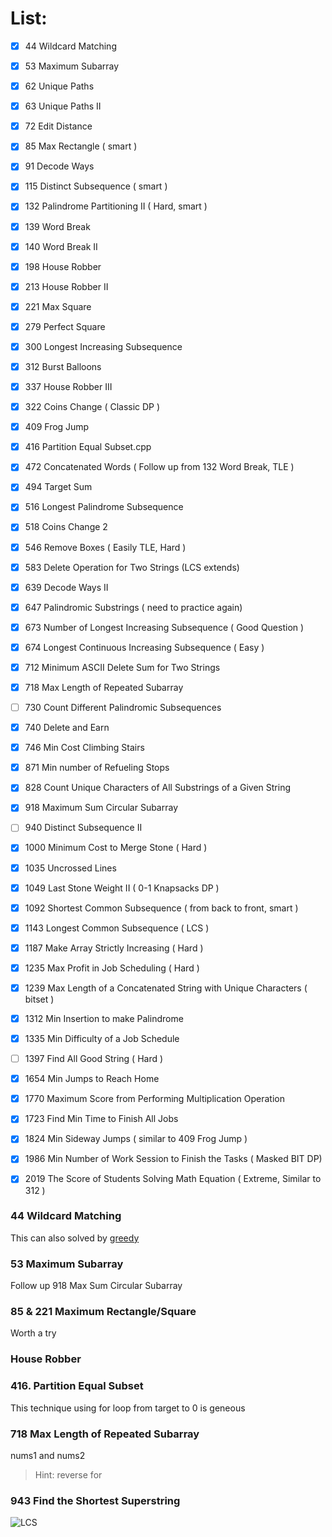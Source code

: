 # List:

- [x] 44   Wildcard Matching
- [x] 53   Maximum Subarray
- [x] 62   Unique Paths
- [x] 63   Unique Paths II
- [x] 72   Edit Distance
- [x] 85   Max Rectangle ( smart )
- [x] 91   Decode Ways
- [x] 115  Distinct Subsequence ( smart )
- [x] 132  Palindrome Partitioning II ( Hard, smart )
- [x] 139  Word Break
- [x] 140  Word Break II 
- [x] 198  House Robber
- [x] 213  House Robber II
- [x] 221  Max Square
- [x] 279  Perfect Square
- [x] 300  Longest Increasing Subsequence
- [x] 312  Burst Balloons
- [x] 337  House Robber III
- [x] 322  Coins Change ( Classic DP )
- [x] 409  Frog Jump
- [x] 416  Partition Equal Subset.cpp
- [x] 472  Concatenated Words ( Follow up from 132 Word Break, TLE )
- [x] 494  Target Sum
- [x] 516  Longest Palindrome Subsequence
- [x] 518  Coins Change 2
- [x] 546  Remove Boxes ( Easily TLE, Hard )
- [x] 583  Delete Operation for Two Strings (LCS extends)
- [x] 639  Decode Ways II 
- [x] 647  Palindromic Substrings ( need to practice again)
- [x] 673  Number of Longest Increasing Subsequence ( Good Question )
- [x] 674  Longest Continuous Increasing Subsequence ( Easy )
- [x] 712  Minimum ASCII Delete Sum for Two Strings
- [x] 718  Max Length of Repeated Subarray
- [ ] 730  Count Different Palindromic Subsequences
- [x] 740  Delete and Earn
- [x] 746  Min Cost Climbing Stairs
- [x] 871  Min number of Refueling Stops
- [x] 828  Count Unique Characters of All Substrings of a Given String
- [x] 918  Maximum Sum Circular Subarray
- [ ] 940  Distinct Subsequence II
- [x] 1000 Minimum Cost to Merge Stone ( Hard )
- [x] 1035 Uncrossed Lines
- [x] 1049 Last Stone Weight II ( 0-1 Knapsacks DP )
- [x] 1092 Shortest Common Subsequence ( from back to front, smart )
- [x] 1143 Longest Common Subsequence ( LCS )
- [x] 1187 Make Array Strictly Increasing ( Hard )
- [x] 1235 Max Profit in Job Scheduling ( Hard )
- [x] 1239 Max Length of a Concatenated String with Unique Characters ( bitset )
- [x] 1312 Min Insertion to make Palindrome
- [x] 1335 Min Difficulty of a Job Schedule
- [ ] 1397 Find All Good String ( Hard )
- [x] 1654 Min Jumps to Reach Home
- [x] 1770 Maximum Score from Performing Multiplication Operation
- [x] 1723 Find Min Time to Finish All Jobs
- [x] 1824 Min Sideway Jumps ( similar to 409 Frog Jump )
- [x] 1986 Min Number of Work Session to Finish the Tasks ( Masked BIT DP)
- [x] 2019 The Score of Students Solving Math Equation ( Extreme, Similar to 312 )


### 44 Wildcard Matching

This can also solved by [greedy](https://leetcode.com/problems/wildcard-matching/discuss/17888/Simple-greedy-Python-with-regexes)

### 53 Maximum Subarray
Follow up 918 Max Sum Circular Subarray

### 85 & 221 Maximum Rectangle/Square

Worth a try

### House Robber



### 416. Partition Equal Subset

This technique using for loop from target to 0 is geneous

### 718 Max Length of Repeated Subarray

nums1 and nums2
> Hint:  reverse for

### 943 Find the Shortest Superstring

![LCS](https://assets.leetcode.com/users/votrubac/image_1564691262.png)
